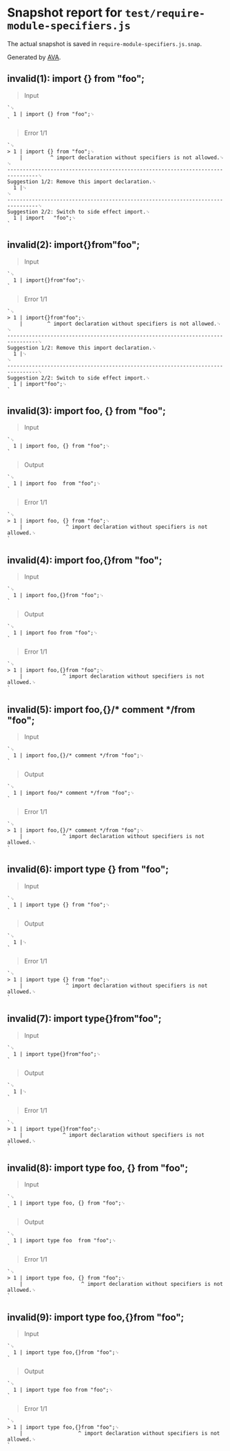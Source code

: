 # Snapshot report for `test/require-module-specifiers.js`

The actual snapshot is saved in `require-module-specifiers.js.snap`.

Generated by [AVA](https://avajs.dev).

## invalid(1): import {} from "foo";

> Input

    `␊
      1 | import {} from "foo";␊
    `

> Error 1/1

    `␊
    > 1 | import {} from "foo";␊
        |         ^ import declaration without specifiers is not allowed.␊
    ␊
    --------------------------------------------------------------------------------␊
    Suggestion 1/2: Remove this import declaration.␊
      1 |␊
    ␊
    --------------------------------------------------------------------------------␊
    Suggestion 2/2: Switch to side effect import.␊
      1 | import   "foo";␊
    `

## invalid(2): import{}from"foo";

> Input

    `␊
      1 | import{}from"foo";␊
    `

> Error 1/1

    `␊
    > 1 | import{}from"foo";␊
        |        ^ import declaration without specifiers is not allowed.␊
    ␊
    --------------------------------------------------------------------------------␊
    Suggestion 1/2: Remove this import declaration.␊
      1 |␊
    ␊
    --------------------------------------------------------------------------------␊
    Suggestion 2/2: Switch to side effect import.␊
      1 | import"foo";␊
    `

## invalid(3): import foo, {} from "foo";

> Input

    `␊
      1 | import foo, {} from "foo";␊
    `

> Output

    `␊
      1 | import foo  from "foo";␊
    `

> Error 1/1

    `␊
    > 1 | import foo, {} from "foo";␊
        |              ^ import declaration without specifiers is not allowed.␊
    `

## invalid(4): import foo,{}from "foo";

> Input

    `␊
      1 | import foo,{}from "foo";␊
    `

> Output

    `␊
      1 | import foo from "foo";␊
    `

> Error 1/1

    `␊
    > 1 | import foo,{}from "foo";␊
        |             ^ import declaration without specifiers is not allowed.␊
    `

## invalid(5): import foo,{}/* comment */from "foo";

> Input

    `␊
      1 | import foo,{}/* comment */from "foo";␊
    `

> Output

    `␊
      1 | import foo/* comment */from "foo";␊
    `

> Error 1/1

    `␊
    > 1 | import foo,{}/* comment */from "foo";␊
        |             ^ import declaration without specifiers is not allowed.␊
    `

## invalid(6): import type {} from "foo";

> Input

    `␊
      1 | import type {} from "foo";␊
    `

> Output

    `␊
      1 |␊
    `

> Error 1/1

    `␊
    > 1 | import type {} from "foo";␊
        |              ^ import declaration without specifiers is not allowed.␊
    `

## invalid(7): import type{}from"foo";

> Input

    `␊
      1 | import type{}from"foo";␊
    `

> Output

    `␊
      1 |␊
    `

> Error 1/1

    `␊
    > 1 | import type{}from"foo";␊
        |             ^ import declaration without specifiers is not allowed.␊
    `

## invalid(8): import type foo, {} from "foo";

> Input

    `␊
      1 | import type foo, {} from "foo";␊
    `

> Output

    `␊
      1 | import type foo  from "foo";␊
    `

> Error 1/1

    `␊
    > 1 | import type foo, {} from "foo";␊
        |                   ^ import declaration without specifiers is not allowed.␊
    `

## invalid(9): import type foo,{}from "foo";

> Input

    `␊
      1 | import type foo,{}from "foo";␊
    `

> Output

    `␊
      1 | import type foo from "foo";␊
    `

> Error 1/1

    `␊
    > 1 | import type foo,{}from "foo";␊
        |                  ^ import declaration without specifiers is not allowed.␊
    `

